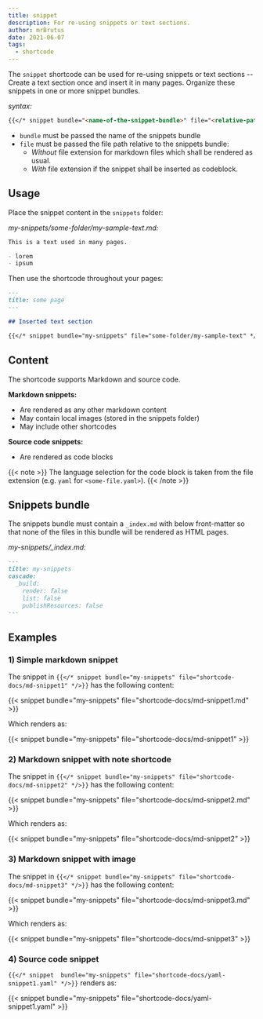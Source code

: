 ```yaml
---
title: snippet
description: For re-using snippets or text sections.
author: mrBrutus
date: 2021-06-07
tags:
  - shortcode
---
```


The `snippet` shortcode can be used for re-using snippets or text sections --
Create a text section once and insert it in many pages.
Organize these snippets in one or more snippet bundles.

*syntax:*

```md
{{</* snippet bundle="<name-of-the-snippet-bundle>" file="<relative-path-of-the-snippet-file>" */>}}
```

- `bundle` must be passed the name of the snippets bundle
- `file` must be passed the file path relative to the snippets bundle:
  - *Without* file extension for markdown files which shall be rendered as usual.
  - *With* file extension if the snippet shall be inserted as codeblock.

## Usage

Place the snippet content in the `snippets` folder:

*my-snippets/some-folder/my-sample-text.md:*

```md
This is a text used in many pages.

- lorem
- ipsum
```

Then use the shortcode throughout your pages:

```md
---
title: some page
---

## Inserted text section

{{</* snippet bundle="my-snippets" file="some-folder/my-sample-text" */>}}

```

## Content

The shortcode supports Markdown and source code.

**Markdown snippets:**

- Are rendered as any other markdown content
- May contain local images (stored in the snippets folder)
- May include other shortcodes

**Source code snippets:**

- Are rendered as code blocks

{{< note >}}
The language selection for the code block is taken from the file extension (e.g. `yaml` for `<some-file.yaml>`).
{{< /note >}}

## Snippets bundle

The snippets bundle must contain a `_index.md` with below front-matter so that none of the files in this bundle will
be rendered as HTML pages.

*my-snippets/_index.md:*

```md
---
title: my-snippets
cascade:
  _build:
    render: false
    list: false
    publishResources: false
---
```

## Examples

### 1) Simple markdown snippet

The snippet in `{{</* snippet bundle="my-snippets" file="shortcode-docs/md-snippet1" */>}}` has the following content:

{{< snippet bundle="my-snippets" file="shortcode-docs/md-snippet1.md" >}}

Which renders as:

{{< snippet bundle="my-snippets" file="shortcode-docs/md-snippet1" >}}

### 2) Markdown snippet with note shortcode

The snippet in `{{</* snippet bundle="my-snippets" file="shortcode-docs/md-snippet2" */>}}` has the following content:

{{< snippet bundle="my-snippets" file="shortcode-docs/md-snippet2.md" >}}

Which renders as:

{{< snippet bundle="my-snippets" file="shortcode-docs/md-snippet2" >}}

### 3) Markdown snippet with image

The snippet in `{{</* snippet bundle="my-snippets" file="shortcode-docs/md-snippet3" */>}}` has the following content:

{{< snippet bundle="my-snippets" file="shortcode-docs/md-snippet3.md" >}}

Which renders as:

{{< snippet bundle="my-snippets" file="shortcode-docs/md-snippet3" >}}

### 4) Source code snippet

`{{</* snippet  bundle="my-snippets" file="shortcode-docs/yaml-snippet1.yaml" */>}}` renders as:

{{< snippet bundle="my-snippets" file="shortcode-docs/yaml-snippet1.yaml" >}}
